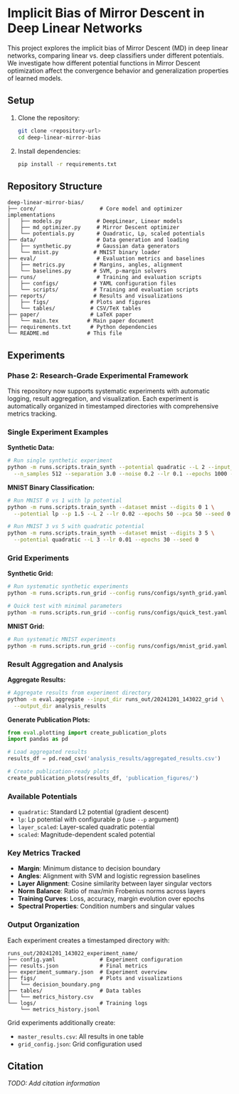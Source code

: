 # Implicit Bias of Mirror Descent in Deep Linear Networks

This project explores the implicit bias of Mirror Descent (MD) in deep linear networks, comparing linear vs. deep classifiers under different potentials. We investigate how different potential functions in Mirror Descent optimization affect the convergence behavior and generalization properties of learned models.

## Setup

1. Clone the repository:
   ```bash
   git clone <repository-url>
   cd deep-linear-mirror-bias
   ```

2. Install dependencies:
   ```bash
   pip install -r requirements.txt
   ```

## Repository Structure

```
deep-linear-mirror-bias/
├── core/                    # Core model and optimizer implementations
│   ├── models.py           # DeepLinear, Linear models
│   ├── md_optimizer.py     # Mirror Descent optimizer
│   └── potentials.py       # Quadratic, Lp, scaled potentials
├── data/                   # Data generation and loading
│   ├── synthetic.py        # Gaussian data generators
│   └── mnist.py           # MNIST binary loader
├── eval/                   # Evaluation metrics and baselines
│   ├── metrics.py         # Margins, angles, alignment
│   └── baselines.py       # SVM, p-margin solvers
├── runs/                   # Training and evaluation scripts
│   ├── configs/           # YAML configuration files
│   └── scripts/           # Training and evaluation scripts
├── reports/               # Results and visualizations
│   ├── figs/             # Plots and figures
│   └── tables/           # CSV/TeX tables
├── paper/                # LaTeX paper
│   └── main.tex         # Main paper document
├── requirements.txt      # Python dependencies
└── README.md            # This file
```

## Experiments

### Phase 2: Research-Grade Experimental Framework

This repository now supports systematic experiments with automatic logging, result aggregation, and visualization. Each experiment is automatically organized in timestamped directories with comprehensive metrics tracking.

### Single Experiment Examples

**Synthetic Data:**
```bash
# Run single synthetic experiment
python -m runs.scripts.train_synth --potential quadratic --L 2 --input_dim 2 \
  --n_samples 512 --separation 3.0 --noise 0.2 --lr 0.1 --epochs 1000 --seed 0
```

**MNIST Binary Classification:**
```bash
# Run MNIST 0 vs 1 with lp potential
python -m runs.scripts.train_synth --dataset mnist --digits 0 1 \
  --potential lp --p 1.5 --L 2 --lr 0.02 --epochs 50 --pca 50 --seed 0

# Run MNIST 3 vs 5 with quadratic potential
python -m runs.scripts.train_synth --dataset mnist --digits 3 5 \
  --potential quadratic --L 3 --lr 0.01 --epochs 30 --seed 0
```

### Grid Experiments

**Synthetic Grid:**
```bash
# Run systematic synthetic experiments
python -m runs.scripts.run_grid --config runs/configs/synth_grid.yaml

# Quick test with minimal parameters
python -m runs.scripts.run_grid --config runs/configs/quick_test.yaml
```

**MNIST Grid:**
```bash
# Run systematic MNIST experiments
python -m runs.scripts.run_grid --config runs/configs/mnist_grid.yaml
```

### Result Aggregation and Analysis

**Aggregate Results:**
```bash
# Aggregate results from experiment directory
python -m eval.aggregate --input_dir runs_out/20241201_143022_grid \
  --output_dir analysis_results
```

**Generate Publication Plots:**
```python
from eval.plotting import create_publication_plots
import pandas as pd

# Load aggregated results
results_df = pd.read_csv('analysis_results/aggregated_results.csv')

# Create publication-ready plots
create_publication_plots(results_df, 'publication_figures/')
```

### Available Potentials

- `quadratic`: Standard L2 potential (gradient descent)
- `lp`: Lp potential with configurable p (use `--p` argument)
- `layer_scaled`: Layer-scaled quadratic potential
- `scaled`: Magnitude-dependent scaled potential

### Key Metrics Tracked

- **Margin**: Minimum distance to decision boundary
- **Angles**: Alignment with SVM and logistic regression baselines
- **Layer Alignment**: Cosine similarity between layer singular vectors
- **Norm Balance**: Ratio of max/min Frobenius norms across layers
- **Training Curves**: Loss, accuracy, margin evolution over epochs
- **Spectral Properties**: Condition numbers and singular values

### Output Organization

Each experiment creates a timestamped directory with:
```
runs_out/20241201_143022_experiment_name/
├── config.yaml              # Experiment configuration
├── results.json             # Final metrics
├── experiment_summary.json  # Experiment overview
├── figs/                    # Plots and visualizations
│   └── decision_boundary.png
├── tables/                  # Data tables
│   └── metrics_history.csv
└── logs/                    # Training logs
    └── metrics_history.jsonl
```

Grid experiments additionally create:
- `master_results.csv`: All results in one table
- `grid_config.json`: Grid configuration used

## Citation

*TODO: Add citation information*
